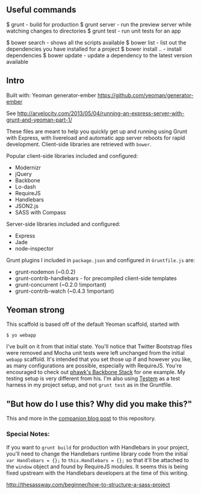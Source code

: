 ## Useful commands

$ grunt - build for production
$ grunt server - run the preview server while watching changes to directories
$ grunt test - run unit tests for an app

$ bower search - shows all the scripts available
$ bower list - list out the dependencies you have installed for a project
$ bower install <dep>..<depN> - install dependencies
$ bower update <dep> - update a dependency to the latest version available
 
## Intro

Built with: Yeoman generator-ember
https://github.com/yeoman/generator-ember

See http://arvelocity.com/2013/05/04/running-an-express-server-with-grunt-and-yeoman-part-1/

These files are meant to help you quickly get up and running using Grunt with Express, with livereload and automatic app server reboots for rapid development. Client-side libraries are retrieved with `bower`.

Popular client-side libraries included and configured:

* Modernizr
* jQuery
* Backbone
* Lo-dash
* RequireJS
* Handlebars
* JSON2.js
* SASS with Compass

Server-side libraries included and configured:

* Express
* Jade
* node-inspector

Grunt plugins I included in `package.json` and configured in `Gruntfile.js` are:

* grunt-nodemon (~0.0.2)
* grunt-contrib-handlebars - for precompiled client-side templates
* grunt-concurrent (~0.2.0 !important)
* grunt-contrib-watch (~0.4.3 !important)

## Yeoman strong

This scaffold is based off of the default Yeoman scaffold, started with

`$ yo webapp`

I've built on it from that initial state. You'll notice that Twitter Bootstrap files were removed and Mocha unit tests were left unchanged from the initial `webapp` scaffold. It's intended that you set those up if and however you like, as many configurations are possible, especially with RequireJS. You're encouraged to check out [phawk's Backbone Stack](https://github.com/phawk/Backbone-Stack) for one example. My testing setup is very different from his. I'm also using [Testem](https://github.com/airportyh/testem) as a test harness in my project setup, and not `grunt test` as in the Gruntfile.

## "But how do I use this? Why did you make this?"

This and more in the [companion blog post](http://arvelocity.com/2013/05/30/running-an-express-server-with-grunt-and-yeoman-part-2/) to this repository.

### Special Notes:

If you want to `grunt build` for production with Handlebars in your project, you'll need to change the Handlebars runtime library code from the initial `var Handlebars = {};` to `this.Handlebars = {};` so that it'll be attached to the `window` object and found by RequireJS modules. It seems this is being fixed upstream with the Handlebars developers at the time of this writing.


http://thesassway.com/beginner/how-to-structure-a-sass-project
